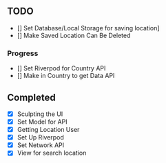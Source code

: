 ## TODO

- [] Set Database/Local Storage for saving location]
- [] Make Saved Location Can Be Deleted

### Progress

- [] Set Riverpod for Country API
- [] Make in Country to get Data API

## Completed

- [x] Sculpting the UI
- [x] Set Model for API
- [x] Getting Location User
- [x] Set Up Riverpod
- [x] Set Network API
- [x] View for search location

